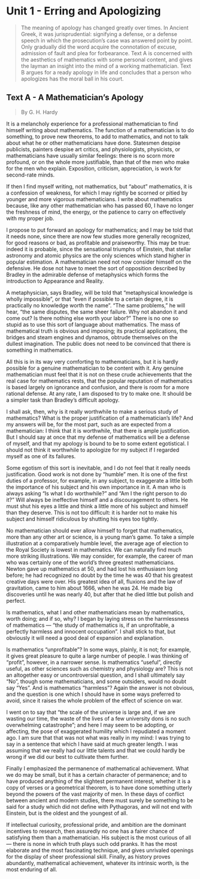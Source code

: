 # Unit 1 - Erring and Apologizing

> The meaning of apology has changed greatly over times. In Ancient Greek, it was jurisprudential: signifying a defense, or a defense speech in which the prosecution’s case was answered point by point. Only gradually did the word acquire the connotation of excuse, admission of fault and plea for forbearance. Text A is concerned with the aesthetics of mathematics with some personal content, and gives the layman an insight into the mind of a working mathematician. Text B argues for a ready apology in life and concludes that a person who apologizes has the moral ball in his court.

## Text A - A Mathematician’s Apology

> By G. H. Hardy

It is a melancholy experience for a professional mathematician to find himself writing about mathematics. The function of a mathematician is to do something, to prove new theorems, to add to mathematics, and not to talk about what he or other mathematicians have done. Statesmen despise publicists, painters despise art critics, and physiologists, physicists, or mathematicians have usually similar feelings: there is no scorn more profound, or on the whole more justifiable, than that of the men who make for the men who explain. Exposition, criticism, appreciation, is work for second-rate minds.

If then I find myself writing, not mathematics, but “about” mathematics, it is a confession of weakness, for which I may rightly be scorned or pitied by younger and more vigorous mathematicians. I write about mathematics because, like any other mathematician who has passed 60, I have no longer the freshness of mind, the energy, or the patience to carry on effectively with my proper job.

I propose to put forward an apology for mathematics; and I may be told that it needs none, since there are now few studies more generally recognized, for good reasons or bad, as profitable and praiseworthy. This may be true: indeed it is probable, since the sensational triumphs of Einstein, that stellar astronomy and atomic physics are the only sciences which stand higher in popular estimation. A mathematician need not now consider himself on the defensive. He dose not have to meet the sort of opposition described by Bradley in the admirable defense of metaphysics which forms the introduction to Appearance and Reality.

A metaphysician, says Bradley, will be told that “metaphysical knowledge is wholly impossible”, or that “even if possible to a certain degree, it is practically no knowledge worth the name”. “The same problems,” he will hear, “the same disputes, the same sheer failure. Why not abandon it and come out? Is there nothing else worth your labor?” There is no one so stupid as to use this sort of language about mathematics. The mass of mathematical truth is obvious and imposing; its practical applications, the bridges and steam engines and dynamos, obtrude themselves on the dullest imagination. The public does not need to be convinced that there is something in mathematics.

All this is in its way very comforting to mathematicians, but it is hardly possible for a genuine mathematician to be content with it. Any genuine mathematician must feel that it is not on these crude achievements that the real case for mathematics rests, that the popular reputation of mathematics is based largely on ignorance and confusion, and there is room for a more rational defense. At any rate, I am disposed to try to make one. It should be a simpler task than Bradley’s difficult apology.

I shall ask, then, why is it really worthwhile to make a serious study of mathematics? What is the proper justification of a mathematician’s life? And my answers will be, for the most part, such as are expected from a mathematician: I think that it is worthwhile, that there is ample justification. But I should say at once that my defense of mathematics will be a defense of myself, and that my apology is bound to be to some extent egotistical. I should not think it worthwhile to apologize for my subject if I regarded myself as one of its failures.

Some egotism of this sort is inevitable, and I do not feel that it really needs justification. Good work is not done by “humble” men. It is one of the first duties of a professor, for example, in any subject, to exaggerate a little both the importance of his subject and his own importance in it. A man who is always asking “Is what I do worthwhile?” and “Am I the right person to do it?” Will always be ineffective himself and a discouragement to others. He must shut his eyes a little and think a little more of his subject and himself than they deserve. This is not too difficult: it is harder not to make his subject and himself ridiculous by shutting his eyes too tightly.

No mathematician should ever allow himself to forget that mathematics, more than any other art or science, is a young man’s game. To take a simple illustration at a comparatively humble level, the average age of election to the Royal Society is lowest in mathematics. We can naturally find much more striking illustrations. We may consider, for example, the career of man who was certainly one of the world’s three greatest mathematicians. Newton gave up mathematics at 50, and had lost his enthusiasm long before; he had recognized no doubt by the time he was 40 that his greatest creative days were over. His greatest idea of all, fluxions and the law of gravitation, came to him about 1666, when he was 24. He made big discoveries until he was nearly 40, but after that he died little but polish and perfect.

Is mathematics, what I and other mathematicians mean by mathematics, worth doing; and if so, why? I began by laying stress on the harmlessness of mathematics — “the study of mathematics is, if an unprofitable, a perfectly harmless and innocent occupation”. I shall stick to that, but obviously it will need a good deal of expansion and explanation.

Is mathematics “unprofitable”? In some ways, plainly, it is not; for example, it gives great pleasure to quite a large number of people. I was thinking of “profit”, however, in a narrower sense. Is mathematics “useful”, directly useful, as other sciences such as chemistry and physiology are? This is not an altogether easy or uncontroversial question, and I shall ultimately say “No”, though some mathematicians, and some outsiders, would no doubt say “Yes”. And is mathematics “harmless”? Again the answer is not obvious, and the question is one which I should have in some ways preferred to avoid, since it raises the whole problem of the effect of science on war.

I went on to say that “the scale of the universe is large and, if we are wasting our time, the waste of the lives of a few university dons is no such overwhelming catastrophe”; and here I may seem to be adopting, or affecting, the pose of exaggerated humility which I repudiated a moment ago. I am sure that that was not what was really in my mind: I was trying to say in a sentence that which I have said at much greater length. I was assuming that we really had our little talents and that we could hardly be wrong if we did our best to cultivate them further.

Finally I emphasized the permanence of mathematical achievement. What we do may be small, but it has a certain character of permanence; and to have produced anything of the slightest permanent interest, whether it is a copy of verses or a geometrical theorem, is to have done something utterly beyond the powers of the vast majority of men. In these days of conflict between ancient and modern studies, there must surely be something to be said for a study which did not define with Pythagoras, and will not end with Einstein, but is the oldest and the youngest of all.

If intellectual curiosity, professional pride, and ambition are the dominant incentives to research, then assuredly no one has a fairer chance of satisfying them than a mathematician. His subject is the most curious of all — there is none in which truth plays such odd pranks. It has the most elaborate and the most fascinating technique, and gives unrivaled openings for the display of sheer professional skill. Finally, as history proves abundantly, mathematical achievement, whatever its intrinsic worth, is the most enduring of all.